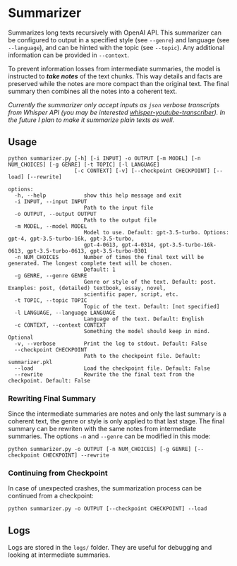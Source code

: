 # Summarizer

Summarizes long texts recursively with OpenAI API. This summarizer can be configured to output in a specified style (see `--genre`) and language (see `--language`), and can be hinted with the topic (see `--topic`). Any additional information can be provided in `--context`.

To prevent information losses from intermediate summaries, the model is instructed to ***take notes*** of the text chunks. This way details and facts are preserved while the notes are more compact than the original text. The final summary then combines all the notes into a coherent text.

*Currently the summarizer only accept inputs as `json` verbose transcripts from Whisper API (you may be interested [whisper-youtube-transcriber](https://github.com/tunaflsh/whisper-youtube-transcriber)). In the future I plan to make it summarize plain texts as well.*

## Usage

```
python summarizer.py [-h] [-i INPUT] -o OUTPUT [-m MODEL] [-n NUM_CHOICES] [-g GENRE] [-t TOPIC] [-l LANGUAGE]
                     [-c CONTEXT] [-v] [--checkpoint CHECKPOINT] [--load] [--rewrite]

options:
  -h, --help            show this help message and exit
  -i INPUT, --input INPUT
                        Path to the input file
  -o OUTPUT, --output OUTPUT
                        Path to the output file
  -m MODEL, --model MODEL
                        Model to use. Default: gpt-3.5-turbo. Options: gpt-4, gpt-3.5-turbo-16k, gpt-3.5-turbo,
                        gpt-4-0613, gpt-4-0314, gpt-3.5-turbo-16k-0613, gpt-3.5-turbo-0613, gpt-3.5-turbo-0301
  -n NUM_CHOICES        Number of times the final text will be generated. The longest complete text will be chosen.
                        Default: 1
  -g GENRE, --genre GENRE
                        Genre or style of the text. Default: post. Examples: post, (detailed) textbook, essay, novel,
                        scientific paper, script, etc.
  -t TOPIC, --topic TOPIC
                        Topic of the text. Default: [not specified]
  -l LANGUAGE, --language LANGUAGE
                        Language of the text. Default: English
  -c CONTEXT, --context CONTEXT
                        Something the model should keep in mind. Optional
  -v, --verbose         Print the log to stdout. Default: False
  --checkpoint CHECKPOINT
                        Path to the checkpoint file. Default: summarizer.pkl
  --load                Load the checkpoint file. Default: False
  --rewrite             Rewrite the the final text from the checkpoint. Default: False
```

### Rewriting Final Summary

Since the intermediate summaries are notes and only the last summary is a coherent text, the genre or style is only applied to that last stage. The final summary can be rewriten with the same notes from intermediate summaries. The options `-n` and `--genre` can be modified in this mode:
```
python summarizer.py -o OUTPUT [-n NUM_CHOICES] [-g GENRE] [--checkpoint CHECKPOINT] --rewrite
```

### Continuing from Checkpoint

In case of unexpected crashes, the summarization process can be continued from a checkpoint:
```
python summarizer.py -o OUTPUT [--checkpoint CHECKPOINT] --load
```

## Logs

Logs are stored in the `logs/` folder. They are useful for debugging and looking at intermediate summaries.
